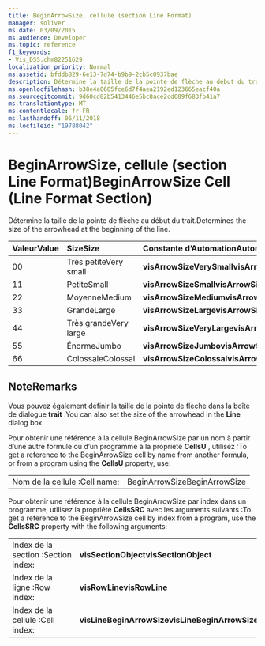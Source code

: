 ```yaml
---
title: BeginArrowSize, cellule (section Line Format)
manager: soliver
ms.date: 03/09/2015
ms.audience: Developer
ms.topic: reference
f1_keywords:
- Vis_DSS.chm82251629
localization_priority: Normal
ms.assetid: bfddb829-6e13-7d74-b9b9-2cb5c0937bae
description: Détermine la taille de la pointe de flèche au début du trait.
ms.openlocfilehash: b38e4a0685fce6d7f4aea2192ed123665eacf40a
ms.sourcegitcommit: 9d60cd82b5413446e5bc8ace2cd689f683fb41a7
ms.translationtype: MT
ms.contentlocale: fr-FR
ms.lasthandoff: 06/11/2018
ms.locfileid: "19788042"
---
```

# <a name="beginarrowsize-cell-line-format-section"></a><span data-ttu-id="66c9d-103">BeginArrowSize, cellule (section Line Format)</span><span class="sxs-lookup"><span data-stu-id="66c9d-103">BeginArrowSize Cell (Line Format Section)</span></span>

<span data-ttu-id="66c9d-104">Détermine la taille de la pointe de flèche au début du trait.</span><span class="sxs-lookup"><span data-stu-id="66c9d-104">Determines the size of the arrowhead at the beginning of the line.</span></span>
  
|<span data-ttu-id="66c9d-105">**Valeur**</span><span class="sxs-lookup"><span data-stu-id="66c9d-105">**Value**</span></span>|<span data-ttu-id="66c9d-106">**Size**</span><span class="sxs-lookup"><span data-stu-id="66c9d-106">**Size**</span></span>|<span data-ttu-id="66c9d-107">**Constante d’Automation**</span><span class="sxs-lookup"><span data-stu-id="66c9d-107">**Automation constant**</span></span>|
|:-----|:-----|:-----|
| <span data-ttu-id="66c9d-108">0</span><span class="sxs-lookup"><span data-stu-id="66c9d-108">0</span></span>  <br/> | <span data-ttu-id="66c9d-109">Très petite</span><span class="sxs-lookup"><span data-stu-id="66c9d-109">Very small</span></span>  <br/> |<span data-ttu-id="66c9d-110">**visArrowSizeVerySmall**</span><span class="sxs-lookup"><span data-stu-id="66c9d-110">**visArrowSizeVerySmall**</span></span> <br/> |
| <span data-ttu-id="66c9d-111">1</span><span class="sxs-lookup"><span data-stu-id="66c9d-111">1</span></span>  <br/> | <span data-ttu-id="66c9d-112">Petite</span><span class="sxs-lookup"><span data-stu-id="66c9d-112">Small</span></span>  <br/> |<span data-ttu-id="66c9d-113">**visArrowSizeSmall**</span><span class="sxs-lookup"><span data-stu-id="66c9d-113">**visArrowSizeSmall**</span></span> <br/> |
| <span data-ttu-id="66c9d-114">2</span><span class="sxs-lookup"><span data-stu-id="66c9d-114">2</span></span>  <br/> | <span data-ttu-id="66c9d-115">Moyenne</span><span class="sxs-lookup"><span data-stu-id="66c9d-115">Medium</span></span>  <br/> |<span data-ttu-id="66c9d-116">**visArrowSizeMedium**</span><span class="sxs-lookup"><span data-stu-id="66c9d-116">**visArrowSizeMedium**</span></span> <br/> |
| <span data-ttu-id="66c9d-117">3</span><span class="sxs-lookup"><span data-stu-id="66c9d-117">3</span></span>  <br/> | <span data-ttu-id="66c9d-118">Grande</span><span class="sxs-lookup"><span data-stu-id="66c9d-118">Large</span></span>  <br/> |<span data-ttu-id="66c9d-119">**visArrowSizeLarge**</span><span class="sxs-lookup"><span data-stu-id="66c9d-119">**visArrowSizeLarge**</span></span> <br/> |
| <span data-ttu-id="66c9d-120">4</span><span class="sxs-lookup"><span data-stu-id="66c9d-120">4</span></span>  <br/> | <span data-ttu-id="66c9d-121">Très grande</span><span class="sxs-lookup"><span data-stu-id="66c9d-121">Very large</span></span>  <br/> |<span data-ttu-id="66c9d-122">**visArrowSizeVeryLarge**</span><span class="sxs-lookup"><span data-stu-id="66c9d-122">**visArrowSizeVeryLarge**</span></span> <br/> |
| <span data-ttu-id="66c9d-123">5</span><span class="sxs-lookup"><span data-stu-id="66c9d-123">5</span></span>  <br/> | <span data-ttu-id="66c9d-124">Énorme</span><span class="sxs-lookup"><span data-stu-id="66c9d-124">Jumbo</span></span>  <br/> |<span data-ttu-id="66c9d-125">**visArrowSizeJumbo**</span><span class="sxs-lookup"><span data-stu-id="66c9d-125">**visArrowSizeJumbo**</span></span> <br/> |
| <span data-ttu-id="66c9d-126">6</span><span class="sxs-lookup"><span data-stu-id="66c9d-126">6</span></span>  <br/> | <span data-ttu-id="66c9d-127">Colossale</span><span class="sxs-lookup"><span data-stu-id="66c9d-127">Colossal</span></span>  <br/> |<span data-ttu-id="66c9d-128">**visArrowSizeColossal**</span><span class="sxs-lookup"><span data-stu-id="66c9d-128">**visArrowSizeColossal**</span></span> <br/> |
   
## <a name="remarks"></a><span data-ttu-id="66c9d-129">Note</span><span class="sxs-lookup"><span data-stu-id="66c9d-129">Remarks</span></span>

<span data-ttu-id="66c9d-130">Vous pouvez également définir la taille de la pointe de flèche dans la boîte de dialogue **trait** .</span><span class="sxs-lookup"><span data-stu-id="66c9d-130">You can also set the size of the arrowhead in the **Line** dialog box.</span></span> 
  
<span data-ttu-id="66c9d-131">Pour obtenir une référence à la cellule BeginArrowSize par un nom à partir d’une autre formule ou d’un programme à la propriété **CellsU** , utilisez :</span><span class="sxs-lookup"><span data-stu-id="66c9d-131">To get a reference to the BeginArrowSize cell by name from another formula, or from a program using the **CellsU** property, use:</span></span> 
  
|||
|:-----|:-----|
| <span data-ttu-id="66c9d-132">Nom de la cellule :</span><span class="sxs-lookup"><span data-stu-id="66c9d-132">Cell name:</span></span>  <br/> | <span data-ttu-id="66c9d-133">BeginArrowSize</span><span class="sxs-lookup"><span data-stu-id="66c9d-133">BeginArrowSize</span></span>  <br/> |
   
<span data-ttu-id="66c9d-134">Pour obtenir une référence à la cellule BeginArrowSize par index dans un programme, utilisez la propriété **CellsSRC** avec les arguments suivants :</span><span class="sxs-lookup"><span data-stu-id="66c9d-134">To get a reference to the BeginArrowSize cell by index from a program, use the **CellsSRC** property with the following arguments:</span></span> 
  
|||
|:-----|:-----|
| <span data-ttu-id="66c9d-135">Index de la section :</span><span class="sxs-lookup"><span data-stu-id="66c9d-135">Section index:</span></span>  <br/> |<span data-ttu-id="66c9d-136">**visSectionObject**</span><span class="sxs-lookup"><span data-stu-id="66c9d-136">**visSectionObject**</span></span> <br/> |
| <span data-ttu-id="66c9d-137">Index de la ligne :</span><span class="sxs-lookup"><span data-stu-id="66c9d-137">Row index:</span></span>  <br/> |<span data-ttu-id="66c9d-138">**visRowLine**</span><span class="sxs-lookup"><span data-stu-id="66c9d-138">**visRowLine**</span></span> <br/> |
| <span data-ttu-id="66c9d-139">Index de la cellule :</span><span class="sxs-lookup"><span data-stu-id="66c9d-139">Cell index:</span></span>  <br/> |<span data-ttu-id="66c9d-140">**visLineBeginArrowSize**</span><span class="sxs-lookup"><span data-stu-id="66c9d-140">**visLineBeginArrowSize**</span></span> <br/> |
   

